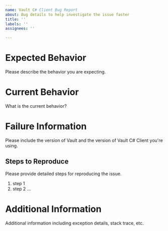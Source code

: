 ```yaml
---
name: Vault C# Client Bug Report
about: Bug details to help investigate the issue faster
title: ''
labels: ''
assignees: ''

---
```


# Expected Behavior

Please describe the behavior you are expecting.

# Current Behavior

What is the current behavior?

# Failure Information

Please include the version of Vault and the version of Vault C# Client you're using.

## Steps to Reproduce

Please provide detailed steps for reproducing the issue.

1. step 1
2. step 2
...

# Additional Information

Additional information including exception details, stack trace, etc.

